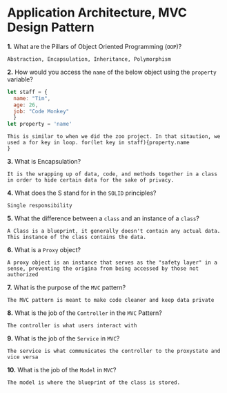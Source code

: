 # Application Architecture, MVC Design Pattern

**1.** What are the Pillars of Object Oriented Programming (`OOP`)?
<!-- enter you answer in the space below -->
```
Abstraction, Encapsulation, Inheritance, Polymorphism
```
**2.** How would you access the `name` of the below object using the `property` variable?
```js
let staff = {
  name: "Tim",
  age: 26,
  job: "Code Monkey"
  }
let property = 'name'
```
<!-- enter you answer in the space below -->
```
This is similar to when we did the zoo project. In that sitaution, we used a for key in loop. for(let key in staff){property.name
}
```
**3.** What is Encapsulation?
<!-- enter you answer in the space below -->
```
It is the wrapping up of data, code, and methods together in a class in order to hide certain data for the sake of privacy.
```
**4.** What does the S stand for in the `SOLID` principles?
<!-- enter you answer in the space below -->
```
Single responsibility
```
**5.** What the difference between a `class` and an instance of a `class`?
<!-- enter you answer in the space below -->
```
A Class is a blueprint, it generally doesn't contain any actual data. This instance of the class contains the data.
```
**6.** What is a `Proxy` object?
<!-- enter you answer in the space below -->
```
A proxy object is an instance that serves as the "safety layer" in a sense, preventing the origina from being accessed by those not authorized
```

**7.** What is the purpose of the `MVC` pattern?
<!-- enter you answer in the space below -->
```
The MVC pattern is meant to make code cleaner and keep data private
```
**8.** What is the job of the `Controller` in the `MVC` Pattern?
<!-- enter you answer in the space below -->
```
The controller is what users interact with
```

**9.** What is the job of the `Service` in `MVC`?
<!-- enter you answer in the space below -->
```
The service is what communicates the controller to the proxystate and vice versa
```
**10.** What is the job of the `Model` in `MVC`?
<!-- enter you answer in the space below -->
```
The model is where the blueprint of the class is stored.
```
